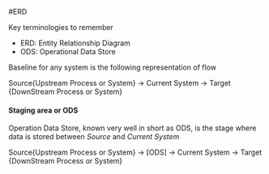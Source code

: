 #ERD

Key terminologies to remember
- ERD: Entity Relationship Diagram
- ODS: Operational Data Store

Baseline for any system is the following representation of flow

Source{Upstream Process or System} -> Current System -> Target {DownStream Process or System}

#### Staging area or ODS
Operation Data Store, known very well in short as ODS, is the stage where data is stored between *Source* and *Current System*

Source{Upstream Process or System} -> [ODS] ->  Current System -> Target {DownStream Process or System}
